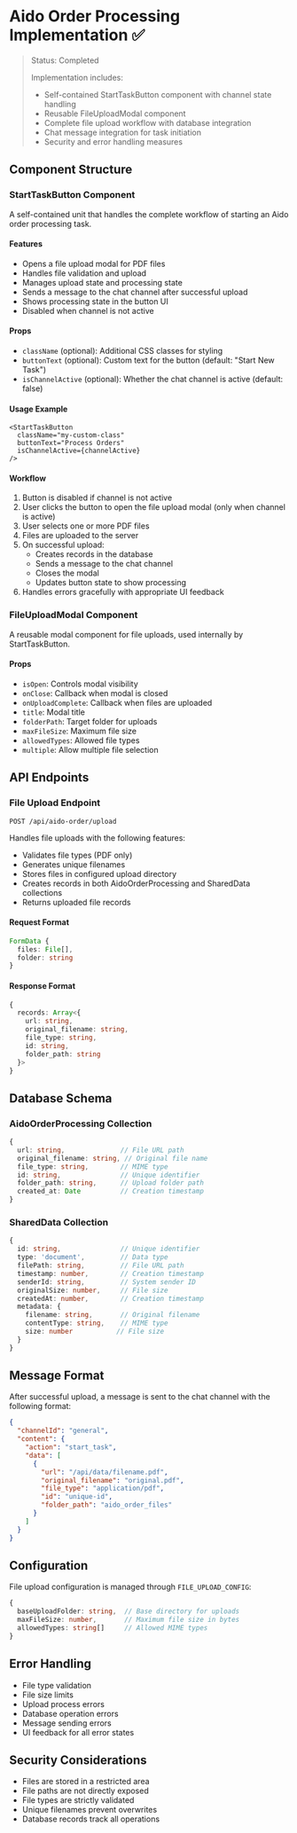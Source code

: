 # Aido Order Processing Implementation ✅

> Status: Completed
> 
> Implementation includes:
> - Self-contained StartTaskButton component with channel state handling
> - Reusable FileUploadModal component
> - Complete file upload workflow with database integration
> - Chat message integration for task initiation
> - Security and error handling measures

## Component Structure

### StartTaskButton Component
A self-contained unit that handles the complete workflow of starting an Aido order processing task.

#### Features
- Opens a file upload modal for PDF files
- Handles file validation and upload
- Manages upload state and processing state
- Sends a message to the chat channel after successful upload
- Shows processing state in the button UI
- Disabled when channel is not active

#### Props
- `className` (optional): Additional CSS classes for styling
- `buttonText` (optional): Custom text for the button (default: "Start New Task")
- `isChannelActive` (optional): Whether the chat channel is active (default: false)

#### Usage Example
```tsx
<StartTaskButton 
  className="my-custom-class"
  buttonText="Process Orders"
  isChannelActive={channelActive}
/>
```

#### Workflow
1. Button is disabled if channel is not active
2. User clicks the button to open the file upload modal (only when channel is active)
3. User selects one or more PDF files
4. Files are uploaded to the server
5. On successful upload:
   - Creates records in the database
   - Sends a message to the chat channel
   - Closes the modal
   - Updates button state to show processing
6. Handles errors gracefully with appropriate UI feedback

### FileUploadModal Component
A reusable modal component for file uploads, used internally by StartTaskButton.

#### Props
- `isOpen`: Controls modal visibility
- `onClose`: Callback when modal is closed
- `onUploadComplete`: Callback when files are uploaded
- `title`: Modal title
- `folderPath`: Target folder for uploads
- `maxFileSize`: Maximum file size
- `allowedTypes`: Allowed file types
- `multiple`: Allow multiple file selection

## API Endpoints

### File Upload Endpoint
`POST /api/aido-order/upload`

Handles file uploads with the following features:
- Validates file types (PDF only)
- Generates unique filenames
- Stores files in configured upload directory
- Creates records in both AidoOrderProcessing and SharedData collections
- Returns uploaded file records

#### Request Format
```typescript
FormData {
  files: File[],
  folder: string
}
```

#### Response Format
```typescript
{
  records: Array<{
    url: string,
    original_filename: string,
    file_type: string,
    id: string,
    folder_path: string
  }>
}
```

## Database Schema

### AidoOrderProcessing Collection
```typescript
{
  url: string,              // File URL path
  original_filename: string, // Original file name
  file_type: string,        // MIME type
  id: string,               // Unique identifier
  folder_path: string,      // Upload folder path
  created_at: Date          // Creation timestamp
}
```

### SharedData Collection
```typescript
{
  id: string,               // Unique identifier
  type: 'document',         // Data type
  filePath: string,         // File URL path
  timestamp: number,        // Creation timestamp
  senderId: string,         // System sender ID
  originalSize: number,     // File size
  createdAt: number,        // Creation timestamp
  metadata: {
    filename: string,       // Original filename
    contentType: string,    // MIME type
    size: number           // File size
  }
}
```

## Message Format
After successful upload, a message is sent to the chat channel with the following format:

```json
{
  "channelId": "general",
  "content": {
    "action": "start_task",
    "data": [
      {
        "url": "/api/data/filename.pdf",
        "original_filename": "original.pdf",
        "file_type": "application/pdf",
        "id": "unique-id",
        "folder_path": "aido_order_files"
      }
    ]
  }
}
```

## Configuration
File upload configuration is managed through `FILE_UPLOAD_CONFIG`:
```typescript
{
  baseUploadFolder: string,  // Base directory for uploads
  maxFileSize: number,       // Maximum file size in bytes
  allowedTypes: string[]     // Allowed MIME types
}
```

## Error Handling
- File type validation
- File size limits
- Upload process errors
- Database operation errors
- Message sending errors
- UI feedback for all error states

## Security Considerations
- Files are stored in a restricted area
- File paths are not directly exposed
- File types are strictly validated
- Unique filenames prevent overwrites
- Database records track all operations